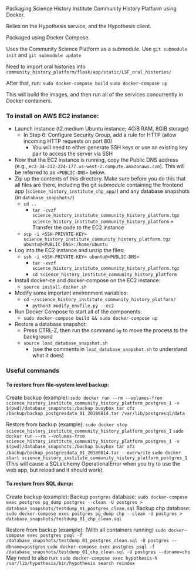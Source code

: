 Packaging Science History Institute Community History Platform using Docker.

Relies on the Hypothesis service, and the Hypothesis client.

Packaged using Docker Compose.

Uses the Community Science Platform as a submodule.
Use `git submodule init` and `git submodule update`

Need to import oral histories into `community_history_platform/flask/app/static/LSF_oral_histories/`

After that, run:
`sudo docker-compose build`
`sudo docker-compose up`

This will build the images, and then run all of the services concurrently in Docker containers.

### To install on AWS EC2 instance:
- Launch instance (t2.medium Ubuntu instance; 4GiB RAM, 8GiB storage)
  - In Step 6: Configure Security Group, add a rule for HTTP (allow incoming HTTP requests on port 80)
	- You will need to either generate SSH keys or use an existing key pair to access the server via SSH
- Now that the EC2 instance is running, copy the Public DNS address (e.g., `ec2-34-212-224-177.us-west-2.compute.amazonaws.com`). This will be referred to as `<PUBLIC-DNS>` below.
- Zip up the contents of this directory. Make sure before you do this that all files are there, including the git submodule containing the frontend app (`science_history_institute_chp_app/`) and any database snapshots (in `database_snapshots/`)
  - `cd ..`
	- `tar -cvzf science_history_institute_community_history_platform.tgz science_history_institute_community_history_platform`
= Transfer the code to the EC2 instance
  - `scp -i <SSH-PRIVATE-KEY> science_history_institute_community_history_platform.tgz ubuntu@<PUBLIC-DNS>:/home/ubuntu`
- Log into the EC2 instance and unzip the files:
  - `ssh -i <SSH-PRIVATE-KEY> ubuntu@<PUBLIC-DNS>`
	- `tar -xvzf science_history_institute_community_history_platform.tgz`
	- `cd science_history_institute_community_history_platform`
- Install docker-ce and docker-compose on the EC2 instance:
	- `source install-docker.sh`
- Modify some important environment variables:
  - `cd ~/science_history_institute_community_history_platform/`
	- `python3 modify_envfile.py --ec2`
- Run Docker Compose to start all of the components:
  - `sudo docker-compose build && sudo docker-compose up`
- Restore a database snapshot:
	- Press CTRL-Z, then run the command `bg` to move the process to the background
  - `source load_database_snapshot.sh`
	  - (see the comments in `load_database_snapshot.sh` to understand what it does)

### Useful commands

#### To restore from file-system level backup:

Create backup (example):
`sudo docker run --rm --volumes-from science_history_institute_community_history_platform_postgres_1 -v $(pwd)/database_snapshots:/backup busybox tar cfz /backup/backup_postgresdata_01_20180814.tar /var/lib/postgresql/data`

Restore from backup (example):
`sudo docker stop science_history_institute_community_history_platform_postgres_1`
`sudo docker run --rm --volumes-from science_history_institute_community_history_platform_postgres_1 -v $(pwd)/database_snapshots:/backup busybox tar xfz /backup/backup_postgresdata_01_20180814.tar --overwrite`
`sudo docker start science_history_institute_community_history_platform_postgres_1`
(This will cause a SQLalchemy OperationalError when you try to use the web app, but reload and it should work).


#### To restore from SQL dump:

Create backup (example):
Backup `postgres` database:
`sudo docker-compose exec postgres pg_dump postgres --clean -U postgres > database_snapshots/testdump_01_postgres_clean.sql`
Backup chp database:
`sudo docker-compose exec postgres pg_dump chp --clean -U postgres > database_snapshots/testdump_01_chp_clean.sql`

Restore from backup (example):
(With all containers running)
`sudo docker-compose exec postgres psql -f /database_snapshots/testdump_01_postgres_clean.sql -U postgres --dbname=postgres`
`sudo docker-compose exec postgres psql -f /database_snapshots/testdump_01_chp_clean.sql -U postgres --dbname=chp`
May need to also run:
`sudo docker-compose exec hypothesis-h /var/lib/hypothesis/bin/hypothesis search reindex`
